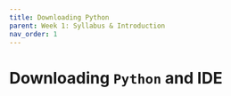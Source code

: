 ```yaml
---
title: Downloading Python
parent: Week 1: Syllabus & Introduction 
nav_order: 1
---
```


# Downloading <code>Python</code> and IDE